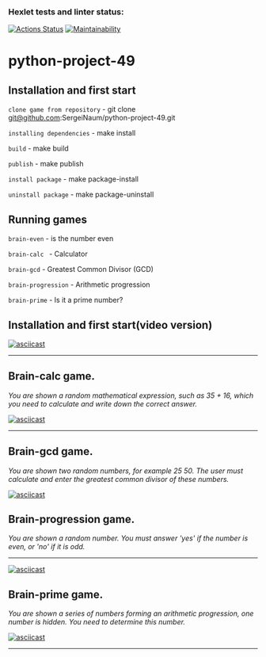 ### Hexlet tests and linter status:
[![Actions Status](https://github.com/SergeiNaum/python-project-49/workflows/hexlet-check/badge.svg)](https://github.com/SergeiNaum/python-project-49/actions)
[![Maintainability](https://api.codeclimate.com/v1/badges/c62b536dfd604931a711/maintainability)](https://codeclimate.com/github/SergeiNaum/python-project-49/maintainability)


# python-project-49

## Installation and first start

```clone game from repository``` - git clone git@github.com:SergeiNaum/python-project-49.git

```installing dependencies``` - make install

```build``` - make build

```publish``` - make publish

```install package``` - make package-install

```uninstall package``` - make package-uninstall


## Running games

```brain-even``` - is the number even

```brain-calc ``` - Calculator

```brain-gcd``` - Greatest Common Divisor (GCD)

```brain-progression``` - Arithmetic progression

```brain-prime``` - Is it a prime number?


## Installation and first start(video version)

[![asciicast](https://asciinema.org/a/11oZ0KaiRUsvJunA34AOBdxFo.svg)](https://asciinema.org/a/11oZ0KaiRUsvJunA34AOBdxFo) 
___
## Brain-calc game.

_You are shown a random mathematical expression, such as 35 + 16, which you need to calculate and write down the correct answer._

[![asciicast](https://asciinema.org/a/MbI3TlRIIVCiwP0nho8enrUiK.svg)](https://asciinema.org/a/MbI3TlRIIVCiwP0nho8enrUiK)
___
## Brain-gcd game.

_You are shown two random numbers, for example 25 50. The user must calculate and enter the greatest common divisor of these numbers._

[![asciicast](https://asciinema.org/a/d7eLXYy5lzTUNEelFtcNt7HCB.svg)](https://asciinema.org/a/d7eLXYy5lzTUNEelFtcNt7HCB)
## Brain-progression game. 

_You are shown a random number. You must answer 'yes' if the number is even, or 'no' if it is odd._
___
[![asciicast](https://asciinema.org/a/1FXaQZCVmSBnIZUtBOoQvxHYn.svg)](https://asciinema.org/a/1FXaQZCVmSBnIZUtBOoQvxHYn)

## Brain-prime game.

_You are shown a series of numbers forming an arithmetic progression, one number is hidden. You need to determine this number._

[![asciicast](https://asciinema.org/a/Br2VOmcI22lUuFkI4wrofzyct.svg)](https://asciinema.org/a/Br2VOmcI22lUuFkI4wrofzyct)
___
